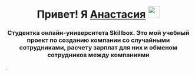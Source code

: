 <h1 align="center">Привет! Я <a href="https://daniilshat.ru/" target="_blank">Анастасия</a> 
<img src="https://github.com/blackcater/blackcater/raw/main/images/Hi.gif" height="32"/></h1>
<h3 align="center">Студентка онлайн-университета Skillbox. Это мой учебный проект по созданию компании со случайными сотрудниками, 
расчету зарплат для них и обменом сотрудников между компаниями</h3>.
